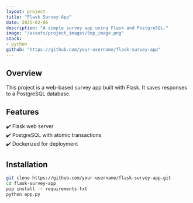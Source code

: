 ```yaml
---
layout: project
title: "Flask Survey App"
date: 2025-02-06
description: "A simple survey app using Flask and PostgreSQL."
image: "/assets/project_images/5np_image.png"
stack:
- python
github: "https://github.com/your-username/flask-survey-app"
---
```


## Overview
This project is a web-based survey app built with Flask. It saves responses to a PostgreSQL database.

## Features
✔️ Flask web server  
✔️ PostgreSQL with atomic transactions  
✔️ Dockerized for deployment  

## Installation
```bash
git clone https://github.com/your-username/flask-survey-app.git
cd flask-survey-app
pip install -r requirements.txt
python app.py
